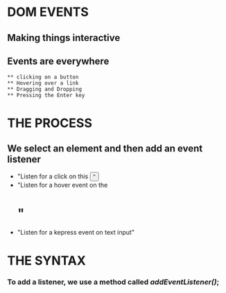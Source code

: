 # DOM EVENTS
## Making things interactive

## Events are everywhere

    ** clicking on a button
    ** Hovering over a link
    ** Dragging and Dropping
    ** Pressing the Enter key

# THE PROCESS
## We select an element and then add an event listener

* "Listen for a click on this <button>"
* "Listen for a hover event on the <h1>"
* "Listen for a kepress event on text input"

# THE SYNTAX
### To add a listener, we use a method called *addEventListener()*;
